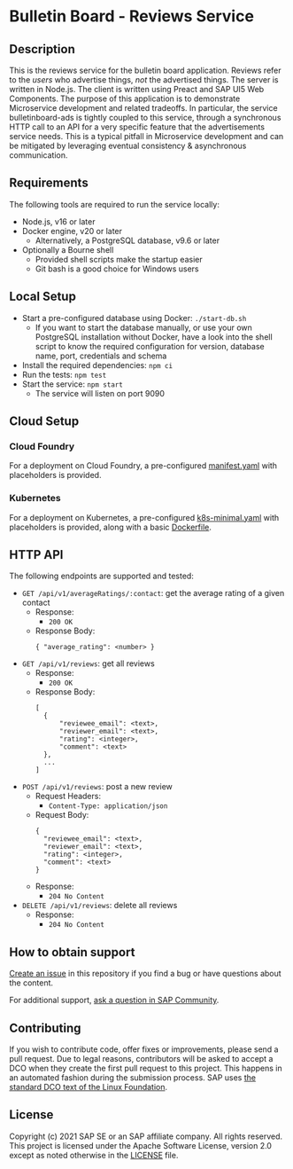 # Bulletin Board - Reviews Service

## Description

This is the reviews service for the bulletin board application. Reviews refer to the _users_ who advertise things, _not_ the advertised things. The server is written in Node.js. The client is written using Preact and SAP UI5 Web Components. The purpose of this application is to demonstrate Microservice development and related tradeoffs. In particular, the service bulletinboard-ads is tightly coupled to this service, through a synchronous HTTP call to an API for a very specific feature that the advertisements service needs. This is a typical pitfall in Microservice development and can be mitigated by leveraging eventual consistency & asynchronous communication.

## Requirements

The following tools are required to run the service locally:
- Node.js, v16 or later
- Docker engine, v20 or later
  - Alternatively, a PostgreSQL database, v9.6 or later
- Optionally a Bourne shell
  - Provided shell scripts make the startup easier
  - Git bash is a good choice for Windows users

## Local Setup

- Start a pre-configured database using Docker: `./start-db.sh`
  - If you want to start the database manually, or use your own PostgreSQL installation without Docker, have a look into the shell script to know the required configuration for version, database name, port, credentials and schema
- Install the required dependencies: `npm ci`
- Run the tests: `npm test`
- Start the service: `npm start`
  - The service will listen on port 9090

## Cloud Setup

### Cloud Foundry

For a deployment on Cloud Foundry, a pre-configured [manifest.yaml](manifest.yaml) with placeholders is provided.

### Kubernetes

For a deployment on Kubernetes, a pre-configured [k8s-minimal.yaml](k8s-minimal.yaml) with placeholders is provided, along with a basic [Dockerfile](Dockerfile).

## HTTP API

The following endpoints are supported and tested:
- `GET /api/v1/averageRatings/:contact`: get the average rating of a given contact
  - Response:
    - `200 OK`
  - Response Body:
    ```
    { "average_rating": <number> }
    ```
- `GET /api/v1/reviews`: get all reviews
  - Response:
    - `200 OK`
  - Response Body:
    ```
    [
      {
          "reviewee_email": <text>,
          "reviewer_email": <text>,
          "rating": <integer>,
          "comment": <text>
      },
      ...
    ]
    ```
- `POST /api/v1/reviews`: post a new review
  - Request Headers:
    - `Content-Type: application/json`
  - Request Body:
    ```
    {
      "reviewee_email": <text>,
      "reviewer_email": <text>,
      "rating": <integer>,
      "comment": <text>
    }
    ```
  - Response:
    - `204 No Content`
- `DELETE /api/v1/reviews`: delete all reviews
  - Response:
    - `204 No Content`

## How to obtain support
[Create an issue](https://github.com/SAP-samples/bulletinboard-reviews/issues) in this repository if you find a bug or have questions about the content.

For additional support, [ask a question in SAP Community](https://answers.sap.com/questions/ask.html).

## Contributing
If you wish to contribute code, offer fixes or improvements, please send a pull request. Due to legal reasons, contributors will be asked to accept a DCO when they create the first pull request to this project. This happens in an automated fashion during the submission process. SAP uses [the standard DCO text of the Linux Foundation](https://developercertificate.org/).

## License
Copyright (c) 2021 SAP SE or an SAP affiliate company. All rights reserved. This project is licensed under the Apache Software License, version 2.0 except as noted otherwise in the [LICENSE](LICENSES/Apache-2.0.txt) file.

